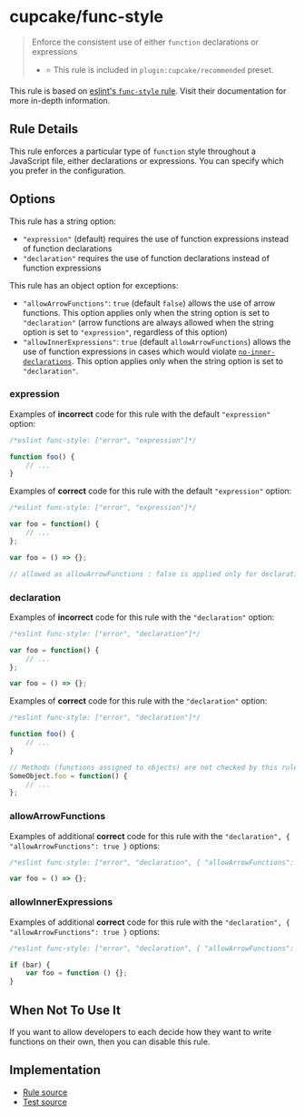 # cupcake/func-style
> Enforce the consistent use of either `function` declarations or expressions
> - ⭐️ This rule is included in `plugin:cupcake/recommended` preset.

This rule is based on [eslint's `func-style` rule](https://eslint.org/docs/latest/rules/func-style). Visit their documentation for more in-depth information.

## Rule Details

This rule enforces a particular type of `function` style throughout a JavaScript file, either declarations or expressions. You can specify which you prefer in the configuration.

## Options

This rule has a string option:

* `"expression"` (default) requires the use of function expressions instead of function declarations
* `"declaration"` requires the use of function declarations instead of function expressions

This rule has an object option for exceptions:

* `"allowArrowFunctions"`: `true` (default `false`) allows the use of arrow functions. This option applies only when the string option is set to `"declaration"` (arrow functions are always allowed when the string option is set to `"expression"`, regardless of this option)
* `"allowInnerExpressions"`: `true` (default `allowArrowFunctions`)  allows the use of function expressions in cases which would violate [`no-inner-declarations`](https://eslint.org/docs/rules/no-inner-declarations). This option applies only when the string option is set to `"declaration"`.

### expression

Examples of **incorrect** code for this rule with the default `"expression"` option:

```js
/*eslint func-style: ["error", "expression"]*/

function foo() {
    // ...
}
```

Examples of **correct** code for this rule with the default `"expression"` option:

```js
/*eslint func-style: ["error", "expression"]*/

var foo = function() {
    // ...
};

var foo = () => {};

// allowed as allowArrowFunctions : false is applied only for declaration
```

### declaration

Examples of **incorrect** code for this rule with the `"declaration"` option:

```js
/*eslint func-style: ["error", "declaration"]*/

var foo = function() {
    // ...
};

var foo = () => {};
```

Examples of **correct** code for this rule with the `"declaration"` option:

```js
/*eslint func-style: ["error", "declaration"]*/

function foo() {
    // ...
}

// Methods (functions assigned to objects) are not checked by this rule
SomeObject.foo = function() {
    // ...
};
```

### allowArrowFunctions

Examples of additional **correct** code for this rule with the `"declaration", { "allowArrowFunctions": true }` options:

```js
/*eslint func-style: ["error", "declaration", { "allowArrowFunctions": true }]*/

var foo = () => {};
```

### allowInnerExpressions

Examples of additional **correct** code for this rule with the `"declaration", { "allowArrowFunctions": true }` options:

```js
/*eslint func-style: ["error", "declaration", { "allowArrowFunctions": true }]*/

if (bar) {
    var foo = function () {};
}
```

## When Not To Use It

If you want to allow developers to each decide how they want to write functions on their own, then you can disable this rule.

## Implementation

- [Rule source](../../lib/rules/func-style.js)
- [Test source](../../tests/lib/rules/func-style.js)
